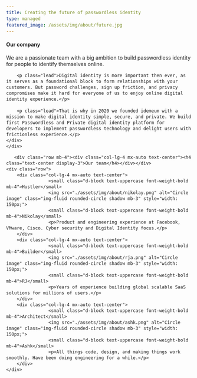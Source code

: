 ```yaml
---
title: Creating the future of passwordless identity
type: managed
featured_image: /assets/img/about/future.jpg
---
```


<div class="section">
  <div class="container">
    <div class="row">
		<div class="col-lg-8 mx-auto">
		<h4 class="text-center display-3">Our company</h4>
		<p class="lead">We are a passionate team with a big ambition to build passwordless identity for people to identify themselves online.</p>
		
		<p class="lead">Digital identity is more important then ever, as it serves as a foundational block to form relationships with your customers. But password challenges, sign up friction, and privacy compromises make it hard for everyone of us to enjoy online digital identity experience.</p>
		
		<p class="lead">That is why in 2020 we founded idemeum with a mission to make digital identity simple, secure, and private. We build first Passwordless and Private digital identity platform for developers to implement passwordless technology and delight users with frictionless experience.</p>
	</div>
	</div>
  </div>
</div>



<div class="section">
  <div class="container">
	  
	   <div class="row mb-4"><div class="col-lg-4 mx-auto text-center"><h4 class="text-center display-3">Our team</h4></div></div>
    <div class="row">
		<div class="col-lg-4 mx-auto text-center">
		            <small class="d-block text-uppercase font-weight-bold mb-4">Hustler</small>
		            <img src="./assets/img/about/nikolay.png" alt="Circle image" class="img-fluid rounded-circle shadow mb-3" style="width: 150px;">
					<small class="d-block text-uppercase font-weight-bold mb-4">Nikolay</small>
					<p>Product and engineering experience at Facebook, VMware, Cisco. Cyber security and Digital Identity focus.</p>
		</div>
		<div class="col-lg-4 mx-auto text-center">
		            <small class="d-block text-uppercase font-weight-bold mb-4">Builder</small>
		            <img src="./assets/img/about/rja.png" alt="Circle image" class="img-fluid rounded-circle shadow mb-3" style="width: 150px;">
					<small class="d-block text-uppercase font-weight-bold mb-4">RJ</small>
					<p>Years of experience building global scalable SaaS solutions for millions of users.</p>
		</div>
		<div class="col-lg-4 mx-auto text-center">
		            <small class="d-block text-uppercase font-weight-bold mb-4">Architect</small>
		            <img src="./assets/img/about/ashk.png" alt="Circle image" class="img-fluid rounded-circle shadow mb-3" style="width: 150px;">
					<small class="d-block text-uppercase font-weight-bold mb-4">Ashk</small>
					<p>All things code, design, and making things work smoothly. Have been doing engineering for a while.</p>
		</div>
	</div>
  </div>
</div>

